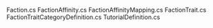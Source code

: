 Faction.cs
FactionAffinity.cs
FactionAffinityMapping.cs
FactionTrait.cs
FactionTraitCategoryDefinition.cs
TutorialDefinition.cs
